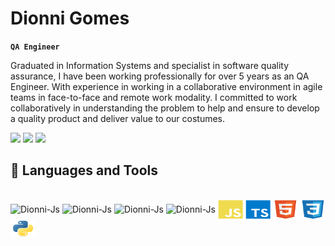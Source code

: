 # Dionni Gomes

**`QA Engineer`**

Graduated in Information Systems and specialist in software quality assurance, I have been working professionally for over 5 years as an QA Engineer. With experience in working in a collaborative environment in agile teams in face-to-face and remote work modality. I committed to work collaboratively in understanding the problem to help and ensure to develop a quality product and deliver value to our costumes.

<div> 
  <a href="https://instagram.com/dionnigomes" target="_blank"><img src="https://img.shields.io/badge/-Instagram-%23E4405F?style=for-the-badge&logo=instagram&logoColor=white" target="_blank"></a>
  <a href = "mailto:dionni87@hotmail.com"><img src="https://img.shields.io/badge/-Hotmail-%23333?style=for-the-badge&logo=gmail&logoColor=white" target="_blank"></a>
  <a href="https://www.linkedin.com/in/dionni-gomes-0b446249" target="_blank"><img src="https://img.shields.io/badge/-LinkedIn-%230077B5?style=for-the-badge&logo=linkedin&logoColor=white" target="_blank"></a> 
  
</div>

## 🧰 Languages and Tools

<div style="display: inline_block"><br>
  <img align="center" alt="Dionni-Js" height="30" width="40" src="https://yt3.ggpht.com/ytc/AIdro_m_CSqTP74WHm2JPi0Jdw0OapBKJ5NhHce6kl2o0qCAMA=s68-c-k-c0x00ffffff-no-rj">
  <img align="center" alt="Dionni-Js" height="30" width="40" src="https://cdn.jsdelivr.net/gh/devicons/devicon@latest/icons/azuresqldatabase/azuresqldatabase-original.svg">
  <img align="center" alt="Dionni-Js" height="30" width="40" src="https://cdn.jsdelivr.net/gh/devicons/devicon@latest/icons/postman/postman-original.svg">
  <img align="center" alt="Dionni-Js" height="30" width="40" src="https://cdn.jsdelivr.net/gh/devicons/devicon@latest/icons/cypressio/cypressio-original.svg">      
  <img align="center" alt="Dionni-Js" height="30" width="40" src="https://raw.githubusercontent.com/devicons/devicon/master/icons/javascript/javascript-plain.svg">
  <img align="center" alt="Dionni-Ts" height="30" width="40" src="https://raw.githubusercontent.com/devicons/devicon/master/icons/typescript/typescript-plain.svg">
  <img align="center" alt="Dionni-HTML" height="30" width="40" src="https://raw.githubusercontent.com/devicons/devicon/master/icons/html5/html5-original.svg">
  <img align="center" alt="Dionni-CSS" height="30" width="40" src="https://raw.githubusercontent.com/devicons/devicon/master/icons/css3/css3-original.svg">
  <img align="center" alt="Dionni-Python" height="30" width="40" src="https://raw.githubusercontent.com/devicons/devicon/master/icons/python/python-original.svg">      
          
</div>


